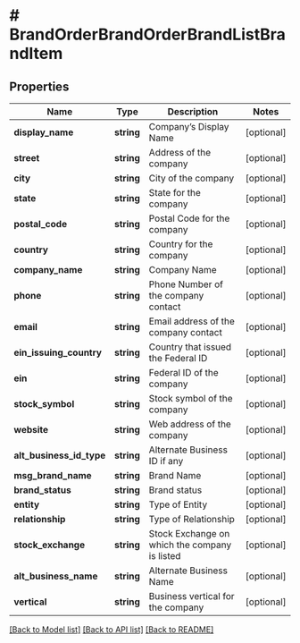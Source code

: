 # # BrandOrderBrandOrderBrandListBrandItem

## Properties

Name | Type | Description | Notes
------------ | ------------- | ------------- | -------------
**display_name** | **string** | Company’s Display Name | [optional]
**street** | **string** | Address of the company | [optional]
**city** | **string** | City of the company | [optional]
**state** | **string** | State for the company | [optional]
**postal_code** | **string** | Postal Code for the company | [optional]
**country** | **string** | Country for the company | [optional]
**company_name** | **string** | Company Name | [optional]
**phone** | **string** | Phone Number of the company contact | [optional]
**email** | **string** | Email address of the company contact | [optional]
**ein_issuing_country** | **string** | Country that issued the Federal ID | [optional]
**ein** | **string** | Federal ID of the company | [optional]
**stock_symbol** | **string** | Stock symbol of the company | [optional]
**website** | **string** | Web address of the company | [optional]
**alt_business_id_type** | **string** | Alternate Business ID if any | [optional]
**msg_brand_name** | **string** | Brand Name | [optional]
**brand_status** | **string** | Brand status | [optional]
**entity** | **string** | Type of Entity | [optional]
**relationship** | **string** | Type of Relationship | [optional]
**stock_exchange** | **string** | Stock Exchange on which the company is listed | [optional]
**alt_business_name** | **string** | Alternate Business Name | [optional]
**vertical** | **string** | Business vertical for the company | [optional]

[[Back to Model list]](../../README.md#models) [[Back to API list]](../../README.md#endpoints) [[Back to README]](../../README.md)
